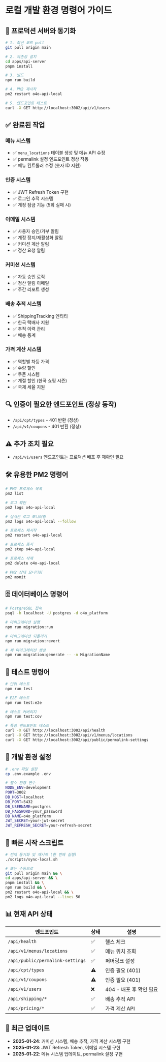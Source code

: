 # 로컬 개발 환경 명령어 가이드

## 🔄 프로덕션 서버와 동기화

```bash
# 1. 최신 코드 pull
git pull origin main

# 2. 의존성 설치
cd apps/api-server
pnpm install

# 3. 빌드
npm run build

# 4. PM2 재시작
pm2 restart o4o-api-local

# 5. 엔드포인트 테스트
curl -X GET http://localhost:3002/api/v1/users
```

## ✅ 완료된 작업

### 메뉴 시스템
- ✅ `menu_locations` 테이블 생성 및 메뉴 API 수정
- ✅ permalink 설정 엔드포인트 정상 작동
- ✅ 메뉴 컨트롤러 수정 (숫자 ID 지원)

### 인증 시스템
- ✅ JWT Refresh Token 구현
- ✅ 로그인 추적 시스템
- ✅ 계정 잠금 기능 (5회 실패 시)

### 이메일 시스템
- ✅ 사용자 승인/거부 알림
- ✅ 계정 정지/재활성화 알림
- ✅ 커미션 계산 알림
- ✅ 정산 요청 알림

### 커미션 시스템
- ✅ 자동 승인 로직
- ✅ 정산 알림 이메일
- ✅ 주간 리포트 생성

### 배송 추적 시스템
- ✅ ShippingTracking 엔티티
- ✅ 한국 택배사 지원
- ✅ 추적 이력 관리
- ✅ 배송 통계

### 가격 계산 시스템
- ✅ 역할별 차등 가격
- ✅ 수량 할인
- ✅ 쿠폰 시스템
- ✅ 계절 할인 (한국 쇼핑 시즌)
- ✅ 국제 세율 지원

## 🔍 인증이 필요한 엔드포인트 (정상 동작)

- `/api/cpt/types` - 401 반환 (정상)
- `/api/v1/coupons` - 401 반환 (정상)

## ⚠️ 추가 조치 필요

- `/api/v1/users` 엔드포인트는 프로덕션 배포 후 재확인 필요

## 🛠️ 유용한 PM2 명령어

```bash
# PM2 프로세스 목록
pm2 list

# 로그 확인
pm2 logs o4o-api-local

# 실시간 로그 모니터링
pm2 logs o4o-api-local --follow

# 프로세스 재시작
pm2 restart o4o-api-local

# 프로세스 중지
pm2 stop o4o-api-local

# 프로세스 삭제
pm2 delete o4o-api-local

# PM2 상태 모니터링
pm2 monit
```

## 🗄️ 데이터베이스 명령어

```bash
# PostgreSQL 접속
psql -h localhost -U postgres -d o4o_platform

# 마이그레이션 실행
npm run migration:run

# 마이그레이션 되돌리기
npm run migration:revert

# 새 마이그레이션 생성
npm run migration:generate -- -n MigrationName
```

## 🧪 테스트 명령어

```bash
# 단위 테스트
npm run test

# E2E 테스트
npm run test:e2e

# 테스트 커버리지
npm run test:cov

# 특정 엔드포인트 테스트
curl -X GET http://localhost:3002/api/health
curl -X GET http://localhost:3002/api/v1/menus/locations
curl -X GET http://localhost:3002/api/public/permalink-settings
```

## 📝 개발 환경 설정

```bash
# .env 파일 설정
cp .env.example .env

# 필수 환경 변수
NODE_ENV=development
PORT=3002
DB_HOST=localhost
DB_PORT=5432
DB_USERNAME=postgres
DB_PASSWORD=your_password
DB_NAME=o4o_platform
JWT_SECRET=your-jwt-secret
JWT_REFRESH_SECRET=your-refresh-secret
```

## 🚀 빠른 시작 스크립트

```bash
# 전체 동기화 및 재시작 (한 번에 실행)
./scripts/sync-local.sh

# 또는 수동으로
git pull origin main && \
cd apps/api-server && \
pnpm install && \
npm run build && \
pm2 restart o4o-api-local && \
pm2 logs o4o-api-local --lines 50
```

## 📊 현재 API 상태

| 엔드포인트 | 상태 | 설명 |
|----------|------|------|
| `/api/health` | ✅ | 헬스 체크 |
| `/api/v1/menus/locations` | ✅ | 메뉴 위치 조회 |
| `/api/public/permalink-settings` | ✅ | 퍼머링크 설정 |
| `/api/cpt/types` | ⚠️ | 인증 필요 (401) |
| `/api/v1/coupons` | ⚠️ | 인증 필요 (401) |
| `/api/v1/users` | ❌ | 404 - 배포 후 확인 필요 |
| `/api/shipping/*` | ✅ | 배송 추적 API |
| `/api/pricing/*` | ✅ | 가격 계산 API |

## 📅 최근 업데이트

- **2025-01-24**: 커미션 시스템, 배송 추적, 가격 계산 시스템 구현
- **2025-01-23**: JWT Refresh Token, 이메일 시스템 구현
- **2025-01-22**: 메뉴 시스템 업데이트, permalink 설정 구현